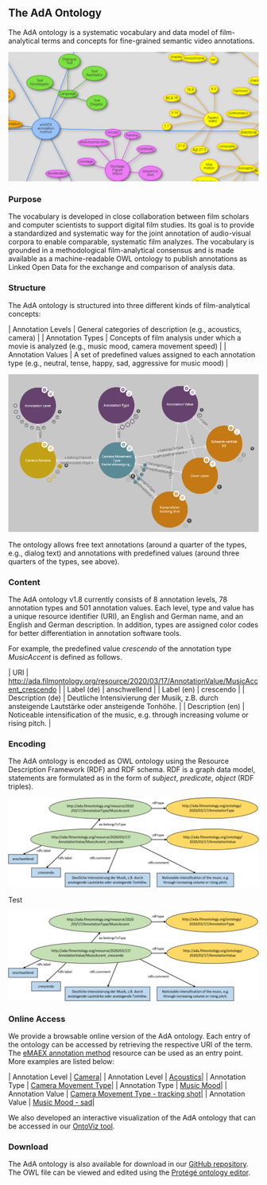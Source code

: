 ## The AdA Ontology

The AdA ontology is a systematic vocabulary and data model of film-analytical terms and concepts for fine-grained semantic video annotations.

![Image Ontology Excerpt](ontology_excerpt.png)

### Purpose

The vocabulary is developed in close collaboration between film scholars and computer scientists to support digital film studies. Its goal is to provide a standardized and systematic way for the joint annotation of audio-visual corpora to enable comparable, systematic film analyzes. The vocabulary is grounded in a methodological film-analytical consensus and is made available as a machine-readable OWL ontology to publish annotations as Linked Open Data for the exchange and comparison of analysis data.

### Structure

The AdA ontology is structured into three different kinds of film-analytical concepts:

| Annotation Levels | General categories of description (e.g., acoustics, camera) |
| Annotation Types | Concepts of film analysis under which a movie is analyzed (e.g., music mood, camera movement speed) |
| Annotation Values | A set of predefined values assigned to each annotation type (e.g., neutral, tense, happy, sad, aggressive for music mood) |

![Image Levels Types Values](levels_types_values.png)

The ontology allows free text annotations (around a quarter of the types, e.g., dialog text) and annotations with predefined values (around three quarters of the types, see above).

### Content

The AdA ontology v1.8 currently consists of 8 annotation levels, 78 annotation types and 501 annotation values. Each level, type and value has a unique resource identifier (URI), an English and German name, and an English and German description. In addition, types are assigned color codes for better differentiation in annotation software tools.

For example, the predefined value *crescendo* of the annotation type *MusicAccent* is defined as follows.

| URI | http://ada.filmontology.org/resource/2020/03/17/AnnotationValue/MusicAccent_crescendo |
| Label (de) | anschwellend | 
| Label (en) | crescendo | 
| Description (de) | Deutliche Intensivierung der Musik, z.B. durch ansteigende Lautstärke oder ansteigende Tonhöhe. | 
| Description (en) | Noticeable intensification of the music, e.g. through increasing volume or rising pitch. | 

### Encoding

The AdA ontology is encoded as OWL ontology using the Resource Description Framework (RDF) and RDF schema. RDF is a graph data model, statements are formulated as in the form of *subject*, *predicate*, *object* (RDF
triples).

[![Image RDF graph](rdf_graph.png "RDF graph")](rdf_graph.png)

Test

![Image RDF graph](rdf_graph.png)

### Online Access

We provide a browsable online version of the AdA ontology. Each entry of the ontology can be accessed by retrieving the respective URI of the term. The [eMAEX annotation method](http://ada.filmontology.org/resource/2020/03/17/eMAEXannotationMethod) resource can be used as an entry point. More examples are listed below:

| Annotation Level | [Camera](http://ada.filmontology.org/resource/2020/03/17/AnnotationLevel/Camera)|
| Annotation Level | [Acoustics](http://ada.filmontology.org/resource/2020/03/17/AnnotationLevel/Acoustics)|
| Annotation Type | [Camera Movement Type](http://ada.filmontology.org/resource/2020/03/17/AnnotationType/CameraMovementType)|
| Annotation Type | [Music Mood](http://ada.filmontology.org/resource/2020/03/17/AnnotationType/MusicMood)|
| Annotation Value | [Camera Movement Type - tracking shot](http://ada.filmontology.org/resource/2020/03/17/AnnotationValue/CameraMovementType_tracking_shot)|
| Annotation Value | [Music Mood - sad](http://ada.filmontology.org/resource/2020/03/17/AnnotationValue/MusicMood_sad)|

We also developed an interactive visualization of the AdA ontology that can be accessed in our [OntoViz tool](http://ada.filmontology.org/ontoviz/).

### Download

The AdA ontology is also available for download in our [GitHub repository](https://github.com/ProjectAdA/public/tree/master/ontology). The OWL file can be viewed and edited using the [Protégé ontology editor](https://protege.stanford.edu/). 

